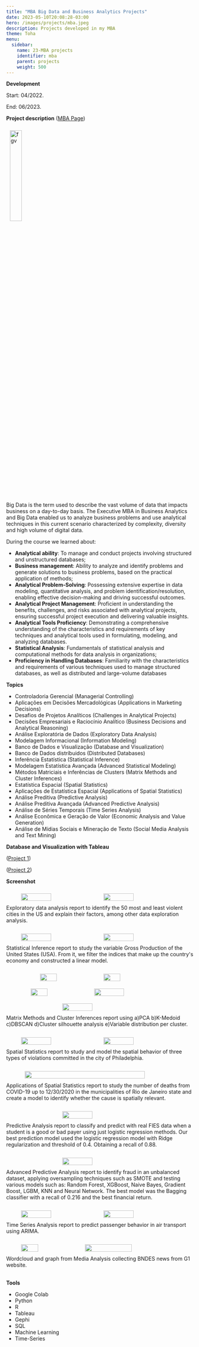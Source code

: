 ```yaml
---
title: "MBA Big Data and Business Analytics Projects"
date: 2023-05-10T20:08:28-03:00
hero: /images/projects/mba.jpeg
description: Projects developed in my MBA
theme: Toha
menu:
  sidebar:
    name: 23-MBA projects
    identifier: mba
    parent: projects
    weight: 500
---
```



**Development**

Start: 04/2022.

End: 06/2023.

**Project description**
([MBA Page](https://educacao-executiva.fgv.br/cursos/live/mba-live/mba-executivo-em-business-analytics-e-big-data?oferta=101383))

<img src="/mrcmarc/posts/projects/images/fgv_logo.png" alt="fgv" style="width: 25%; margin: 10px;">

Big Data is the term used to describe the vast volume of data that impacts business on a day-to-day basis. The Executive MBA in Business Analytics and Big Data enabled us to analyze business problems and use analytical techniques in this current scenario characterized by complexity, diversity and high volume of digital data.

During the course we learned about:
- **Analytical ability**: To manage and conduct projects involving structured and unstructured databases;
- **Business management**: Ability to analyze and identify problems and generate solutions to business problems, based on the practical application of methods;
- **Analytical Problem-Solving**: Possessing extensive expertise in data modeling, quantitative analysis, and problem identification/resolution, enabling effective decision-making and driving successful outcomes.
- **Analytical Project Management**: Proficient in understanding the benefits, challenges, and risks associated with analytical projects, ensuring successful project execution and delivering valuable insights.
- **Analytical Tools Proficiency**: Demonstrating a comprehensive understanding of the characteristics and requirements of key techniques and analytical tools used in formulating, modeling, and analyzing databases.
- **Statistical Analysis**: Fundamentals of statistical analysis and computational methods for data analysis in organizations;
- **Proficiency in Handling Databases**: Familiarity with the characteristics and requirements of various techniques used to manage structured databases, as well as distributed and large-volume databases


**Topics**
- Controladoria Gerencial (Managerial Controlling)
- Aplicações em Decisões Mercadológicas (Applications in Marketing Decisions)
- Desafios de Projetos Analíticos (Challenges in Analytical Projects)
- Decisões Empresariais e Raciocínio Analítico (Business Decisions and Analytical Reasoning)
- Análise Exploratória de Dados (Exploratory Data Analysis)
- Modelagem Informacional (Information Modeling)
- Banco de Dados e Visualização (Database and Visualization)
- Banco de Dados distríbuidos (Distributed Databases)
- Inferência Estatística (Statistical Inference)
- Modelagem Estatística Avançada (Advanced Statistical Modeling)
- Métodos Matriciais e Inferências de Clusters (Matrix Methods and Cluster Inferences)
- Estatística Espacial (Spatial Statistics)
- Aplicações de Estatística Espacial (Applications of Spatial Statistics)
- Análise Preditiva (Predictive Analysis)
- Análise Preditiva Avançada (Advanced Predictive Analysis)
- Análise de Séries Temporais (Time Series Analysis)
- Análise Econômica e Geração de Valor (Economic Analysis and Value Generation)
- Análise de Mídias Sociais e Mineração de Texto (Social Media Analysis and Text Mining)

**Database and Visualization with Tableau**

([Project 1](https://public.tableau.com/app/profile/marcos.p4585/viz/aula2_16608742957080/Painel1?publish=yes))

([Project 2](https://public.tableau.com/app/profile/marcos.p4585/viz/TrabalhoVisualizaodedados/Dashboard?publish=yes))



**Screenshot**

<div style="display: flex; flex-direction: column;  align-items: center;">

  <div style="display: flex; flex-wrap: wrap; justify-content: center;">
  <img src="/mrcmarc/posts/projects/images/mba/crime_analise_exploratoria2.jpg"  style="width: 40%; margin: 10px;">
  <img src="/mrcmarc/posts/projects/images/mba/crime_analise_exploratoria.jpg"  style="width: 40%; margin: 10px;">
      <figcaption>Exploratory data analysis report to identify the 50 most and least violent cities in the US and explain their factors, among other data exploration analysis.</figcaption>
  </div>
  <br>

  <div style="display: flex; flex-wrap: wrap; justify-content: center;">
  <img src="/mrcmarc/posts/projects/images/mba/10_statistical_modeling.jpg"  style="width: 40%; margin: 10px;">
  <img src="/mrcmarc/posts/projects/images/mba/10_statistical_modeling2.jpg"  style="width: 40%; margin: 10px;">
      <figcaption>Statistical Inference report to study the variable Gross Production of the United States (USA). From it, we filter the indices that make up the country's economy and constructed a linear model.</figcaption>
  </div>
  <br>

  <div style="display: flex; flex-wrap: wrap; justify-content: center;">
  <img src="/mrcmarc/posts/projects/images/mba/11_clusters_pca.jpg"  style="width: 30%; margin: 10px;">
  <img src="/mrcmarc/posts/projects/images/mba/11_clusters_kmedoid.jpg"  style="width: 30%; margin: 10px;">
  <img src="/mrcmarc/posts/projects/images/mba/11_clusters_dbscan.jpg"  style="width: 30%; margin: 10px;">
  <img src="/mrcmarc/posts/projects/images/mba/11_clusters_silhouette.jpg"  style="width: 40%; margin: 10px;">
  <img src="/mrcmarc/posts/projects/images/mba/11_clusters_density.jpg"  style="width: 40%; margin: 10px;">
      <figcaption>Matrix Methods and Cluster Inferences report using a)PCA b)K-Medoid c)DBSCAN d)Cluster silhouette analysis e)Variable distribution per cluster.</figcaption>
  </div>
  <br>

  <div style="display: flex; flex-wrap: wrap; justify-content: center;">
  <img src="/mrcmarc/posts/projects/images/mba/12_spacial1.jpg"  style="width: 40%; margin: 10px;">
  <img src="/mrcmarc/posts/projects/images/mba/12_spacial2.jpg"  style="width: 40%; margin: 10px;">
      <figcaption>Spatial Statistics report to study and model the spatial behavior of three types of violations committed in the city of Philadelphia.</figcaption>
  </div>
  <br>

  <div style="display: flex; flex-wrap: wrap; justify-content: center;">
  <img src="/mrcmarc/posts/projects/images/mba/13_covid.jpg"  style="width: 80%; margin: 10px;">
      <figcaption>Applications of Spatial Statistics report to study the number of deaths from COVID-19 up to 12/30/2020 in the municipalities of Rio de Janeiro state and create a model to identify whether the cause is spatially relevant.</figcaption>
  </div>
  <br>

  <div style="display: flex; flex-wrap: wrap; justify-content: center;">
  <img src="/mrcmarc/posts/projects/images/mba/14_predictive_analysis.jpg"  style="width: 40%; margin: 10px;">
      <figcaption>Predictive Analysis report to classify and predict with real FIES data when a student is a good or bad payer using just logistic regression methods. Our best prediction model used the logistic regression model with Ridge regularization and threshold of 0.4. Obtaining a recall of 0.88.</figcaption>
  </div>
  <br>

  <div style="display: flex; flex-wrap: wrap; justify-content: center;">
  <img src="/mrcmarc/posts/projects/images/mba/15_advanced_predictive_analysis.jpg"  style="width: 40%; margin: 10px;">
      <figcaption>Advanced Predictive Analysis report to identify fraud in an unbalanced dataset, applying oversampling techniques such as SMOTE and testing various models such as: Random Forest, XGBoost, Naive Bayes, Gradient Boost, LGBM, KNN and Neural Network. The best model was the Bagging classifier with a recall of 0.216 and the best financial return.</figcaption>
  </div>
  <br>

  <div style="display: flex; flex-wrap: wrap; justify-content: center;">
  <img src="/mrcmarc/posts/projects/images/mba/16_time_series1.jpg"  style="width: 40%; margin: 10px;">
  <img src="/mrcmarc/posts/projects/images/mba/16_time_series2.jpg"  style="width: 40%; margin: 10px;">
      <figcaption>Time Series Analysis report to predict passenger behavior in air transport using ARIMA. </figcaption>
  </div>
  <br>

  <div style="display: flex; flex-wrap: wrap; justify-content: center;">
  <img src="/mrcmarc/posts/projects/images/mba/18_wordcloud.jpg"  style="width: 30%; margin: 10px;">
  <img src="/mrcmarc/posts/projects/images/mba/18_midias_sociais.jpg"  style="width: 50%; margin: 10px;">
      <figcaption>Wordcloud and graph from Media Analysis collecting BNDES news from G1 website. </figcaption>
  </div>
  <br>

</div>

**Tools**
- Google Colab
- Python
- R
- Tableau
- Gephi
- SQL
- Machine Learning
- Time-Series
